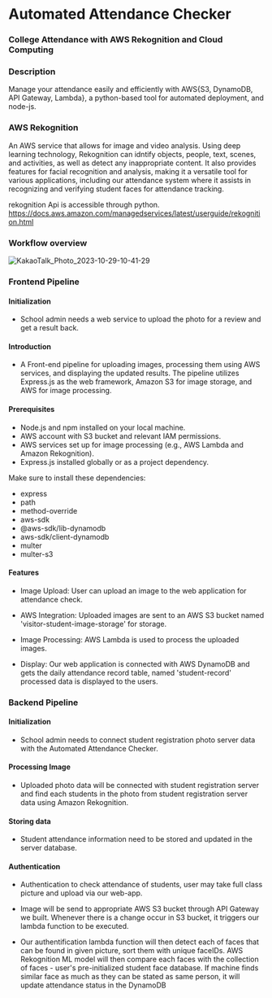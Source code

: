 # Automated Attendance Checker



### College Attendance with AWS Rekognition and Cloud Computing

### Description
Manage your attendance easily and efficiently with AWS{S3, DynamoDB, API Gateway, Lambda}, a python-based tool for automated deployment, and node-js. 

### AWS Rekognition
An AWS service that allows for image and video analysis. Using deep learning technology, Rekognition can idntify objects, people, text, scenes, and activities, as well as detect any inappropriate content. It also provides features for facial recognition and analysis, making it a versatile tool for various applications, including our attendance system where it assists in recognizing and verifying student faces for attendance tracking. 

rekognition Api is accessible through python. https://docs.aws.amazon.com/managedservices/latest/userguide/rekognition.html 

### Workflow overview
![KakaoTalk_Photo_2023-10-29-10-41-29](https://github.com/Denison-Library-Mandulo/Denison-Lib-Mandulo/assets/108073642/afce95e8-97fc-411d-8dd6-e357867667d8)

### Frontend Pipeline
#### Initialization
* School admin needs a web service to upload the photo for a review and get a result back.


#### Introduction
* A Front-end pipeline for uploading images, processing them using AWS services, and displaying the updated results. The pipeline utilizes Express.js as the web framework, Amazon S3 for image storage, and AWS for image processing.


#### Prerequisites

* Node.js and npm installed on your local machine.
* AWS account with S3 bucket and relevant IAM permissions.
* AWS services set up for image processing (e.g., AWS Lambda and Amazon Rekognition).
* Express.js installed globally or as a project dependency.

Make sure to install these dependencies:
* express
* path
* method-override
* aws-sdk
* @aws-sdk/lib-dynamodb
* aws-sdk/client-dynamodb
* multer
* multer-s3

#### Features
* Image Upload: User can upload an image to the web application for attendance check.

* AWS Integration: Uploaded images are sent to an AWS S3 bucket named 'visitor-student-image-storage' for storage.

* Image Processing: AWS Lambda is used to process the uploaded images.
  
* Display: Our web application is connected with AWS DynamoDB and gets the daily attendance record table, named 'student-record' processed data is displayed to the users.

### Backend Pipeline
#### Initialization
* School admin needs to connect student registration photo server data with the Automated Attendance Checker.

#### Processing Image
* Uploaded photo data will be connected with student registration server and find each students in the photo from student registration server data using Amazon Rekognition.

#### Storing data
* Student attendance information need to be stored and updated in the server database.

#### Authentication
* Authentication to check attendance of students, user may take full class picture and upload via our web-app.

* Image will be send to appropriate AWS S3 bucket through API Gateway we built. Whenever there is a change occur in S3 bucket, it triggers our lambda function to be executed.

* Our authentification lambda function will then detect each of faces that can be found in given picture, sort them with unique faceIDs. AWS Rekognition ML model will then compare each faces with the collection of faces - user's pre-initialized student face database. If machine finds similar face as much as they can be stated as same person, it will update attendance status in the DynamoDB  




